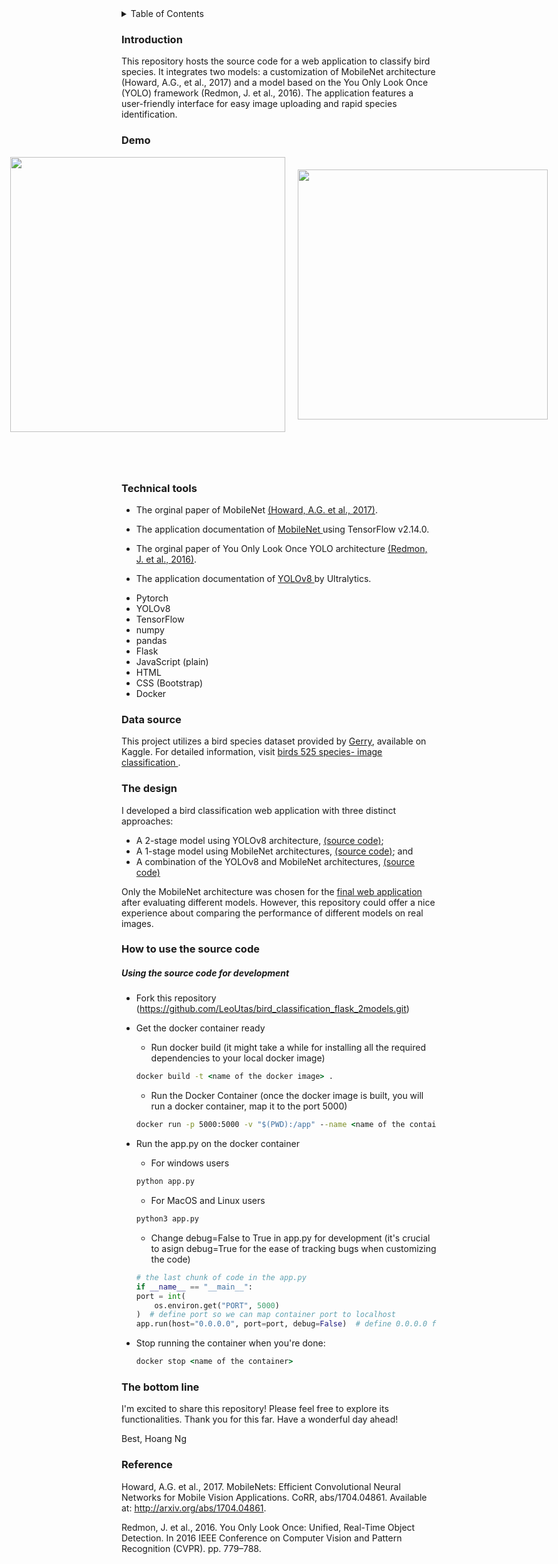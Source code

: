 <details>
  <summary>Table of Contents</summary>
  <ol>
    <li>
      <a href="#introduction">Introduction</a>
    </li>
    <li><a href="#demo">Demo</a></li>
    <li><a href="#technical-tools">Technical Tools</a></li>
    <li><a href="#data-source">Data source</a></li>
    <li><a href="#the-design">The design</a></li>
    <li><a href="#how-to-use-the-source-code">How to use the source code</a></li>
    <li><a href="#the-bottom-line">The Bottom Line</a></li>
    <li><a href="#reference">Reference</a></li>
  </ol>
</details>

### Introduction

This repository hosts the source code for a web application to classify bird species. It integrates two models: a customization of MobileNet architecture (Howard, A.G., et al., 2017) and a model based on the You Only Look Once (YOLO) framework (Redmon, J. et al., 2016). The application features a user-friendly interface for easy image uploading and rapid species identification.

### Demo

<p align="center">
  <a href="GIF" style="display: flex; justify-content: center; align-items: center; margin-bottom:80px">
    <img src="/video/bird-app524.gif" width="440" alt="" style="margin-right: 10px;"/>
    <img src="/video/bird-app-yolov8.gif" width="400" alt="" style="margin-left: 10px;"/>
  </a>
</p>

### Technical tools

-   The orginal paper of MobileNet <a href="https://arxiv.org/pdf/1704.04861.pdf">(Howard, A.G. et al., 2017)</a>.

-   The application documentation of <a href="https://www.tensorflow.org/api_docs/python/tf/keras/applications/mobilenet/MobileNet"> MobileNet </a> using TensorFlow v2.14.0.

-   The orginal paper of You Only Look Once YOLO architecture <a href="https://arxiv.org/pdf/1506.02640.pdf">(Redmon, J. et al., 2016)</a>.

-   The application documentation of <a href="https://docs.ultralytics.com/"> YOLOv8 </a> by Ultralytics.

*   Pytorch
*   YOLOv8
*   TensorFlow
*   numpy
*   pandas
*   Flask
*   JavaScript (plain)
*   HTML
*   CSS (Bootstrap)
*   Docker

### Data source

This project utilizes a bird species dataset provided by <a href="https://www.kaggle.com/gpiosenka">Gerry</a>, available on Kaggle. For detailed information, visit <a href="https://www.kaggle.com/datasets/gpiosenka/100-bird-species/data"> birds 525 species- image classification </a>.

### The design

I developed a bird classification web application with three distinct approaches:

-   A 2-stage model using YOLOv8 architecture, <a href="https://github.com/LeoUtas/bird_classification_flask_YOLOv8.git">(source code)</a>;
-   A 1-stage model using MobileNet architectures, <a href="https://github.com/LeoUtas/bird_classification_flask_MobileNet.git">(source code)</a>; and
-   A combination of the YOLOv8 and MobileNet architectures, <a href="https://github.com/LeoUtas/bird_classification_flask_2models.git">(source code)</a>

Only the MobileNet architecture was chosen for the <a href="https://bird-classification524-b310a542793a.herokuapp.com/"> final web application </a> after evaluating different models. However, this repository could offer a nice experience about comparing the performance of different models on real images.

### How to use the source code

##### Using the source code for development

-   Fork this repository (https://github.com/LeoUtas/bird_classification_flask_2models.git)
-   Get the docker container ready

    -   Run docker build (it might take a while for installing all the required dependencies to your local docker image)

    ```cmd
    docker build -t <name of the docker image> .
    ```

    -   Run the Docker Container (once the docker image is built, you will run a docker container, map it to the port 5000)

    ```cmd
    docker run -p 5000:5000 -v "$(PWD):/app" --name <name of the container> <name of the docker image>
    ```

-   Run the app.py on the docker container

    -   For windows users

    ```cmd
    python app.py
    ```

    -   For MacOS and Linux users

    ```bash
    python3 app.py
    ```

    -   Change debug=False to True in app.py for development (it's crucial to asign debug=True for the ease of tracking bugs when customizing the code)

    ```python
    # the last chunk of code in the app.py
    if __name__ == "__main__":
    port = int(
        os.environ.get("PORT", 5000)
    )  # define port so we can map container port to localhost
    app.run(host="0.0.0.0", port=port, debug=False)  # define 0.0.0.0 for Docker
    ```

-   Stop running the container when you're done:

    ```cmd
    docker stop <name of the container>
    ```

### The bottom line

I'm excited to share this repository! Please feel free to explore its functionalities. Thank you for this far. Have a wonderful day ahead!

Best,
Hoang Ng

### Reference

Howard, A.G. et al., 2017. MobileNets: Efficient Convolutional Neural Networks for Mobile Vision Applications. CoRR, abs/1704.04861. Available at: http://arxiv.org/abs/1704.04861.

Redmon, J. et al., 2016. You Only Look Once: Unified, Real-Time Object Detection. In 2016 IEEE Conference on Computer Vision and Pattern Recognition (CVPR). pp. 779–788.
